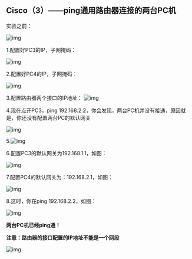 ## Cisco（3）——ping通用路由器连接的两台PC机

 

实验之前：

![img](https://www.pianshen.com/images/241/5d2bb1bb31f622ccd95094733c477d11.png)

1.配置好PC3的IP，子网掩码：

![img](https://www.pianshen.com/images/731/596701505a3af6d172101104dc373e1b.png)

2.配置好PC4的IP，子网掩码：

![img](https://www.pianshen.com/images/915/3f1c5b0bf3158bf9ac01def994c016db.png)

3.配置路由器两个接口的IP地址：
![img](https://www.pianshen.com/images/344/dcd6e5d01c7a6eeca76761a5b56d7558.png)

4.现在点开PC3，ping 192.168.2.2，你会发现，两台PC机并没有接通，原因就是，你还没有配置两台PC的默认网关

![img](https://www.pianshen.com/images/510/fde61064cba7c807bf43786047afeb0e.png)

5.![img](https://www.pianshen.com/images/365/be0cbef0265a07c39181bc43ea201115.png)

6.配置PC3的默认网关为192.168.1.1，如图：

![img](https://www.pianshen.com/images/935/f52c096f4f3a6bef3cf75fe68a92223f.png)

7.配置PC4的默认网关为：192.168.2.1，如图：

![img](https://www.pianshen.com/images/48/cd80e0650b308cf13ad63d2b2127c8e8.png)

8.这时，你在ping 192.168.2.2，如图：

![img](https://www.pianshen.com/images/543/90665cb2dd0010ef66d6ce64abad514f.png)

**两台PC机已经ping通！**

**注意：路由器的接口配置的IP地址不能是一个网段**

![img](https://www.pianshen.com/images/469/020a511e97c1f0b03189d3a7e2dbf9fd.png)
